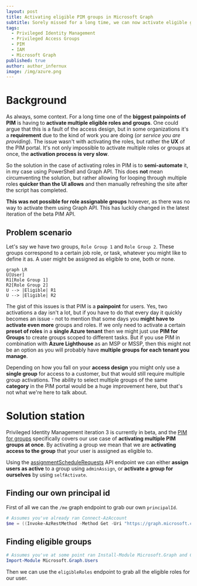 ```yaml
---
layout: post
title: Activating eligible PIM groups in Microsoft Graph
subtitle: Sorely missed for a long time, we can now activate eligible groups in PIM using MS Graph.
tags:
  - Privileged Identity Management
  - Privileged Access Groups
  - PIM
  - IAM
  - Microsoft Graph
published: true
author: author_infernux
image: /img/azure.png
---
```


# Background

As always, some context. For a long time one of the **biggest painpoints of PIM** is having to **activate multiple eligible roles and groups**. One could argue that this is a fault of the access design, but in some organizations it's a **requirement** due to the kind of work you are doing (*or service you are providing*). The issue wasn't with activating the roles, but rather the **UX** of the PIM portal. It's not only impossible to activate multiple roles or groups at once, the **activation process is very slow**.

So the solution in the case of activating roles in PIM is to **semi-automate** it, in my case using PowerShell and Graph API. This does **not** mean circumventing the solution, but rather allowing for looping through multiple roles **quicker than the UI allows** and then manually refreshing the site after the script has completed.

**This was not possible for role assignable groups** however, as there was no way to activate them using Graph API. This has luckily changed in the latest iteration of the beta PIM API.

## Problem scenario

Let's say we have two groups, `Role Group 1` and `Role Group 2`. These groups correspond to a certain job role, or task, whatever you might like to define it as. A user might be assigned as eligible to one, both or none. 

```mermaid
graph LR
U[User]
R1[Role Group 1]
R2[Role Group 2]
U --> |Eligible| R1
U --> |Eligible| R2
```

The gist of this issues is that PIM is a **painpoint** for users. Yes, two activations a day isn't a lot, but if you have to do that every day it quickly becomes an issue - not to mention that some days you **might have to activate even more** groups and roles. If we only need to activate a certain **preset of roles** in a **single Azure tenant** then we might just use **PIM for Groups** to create groups scoped to different tasks. But if you use PIM in combination with **Azure Lighthouse** as an MSP or MSSP, then this might not be an option as you will probably have **multiple groups for each tenant you manage**.

Depending on how you fall on your **access design** you might only use a **single group** for access to a customer, but that would still require multiple group activations. The ability to select multiple groups of the same **category** in the PIM portal would be a huge improvement here, but that's not what we're here to talk about.

# Solution station

Privileged Identity Management iteration 3 is currently in beta, and the [PIM for groups](https://learn.microsoft.com/en-us/graph/api/resources/privilegedidentitymanagement-for-groups-api-overview?view=graph-rest-beta) specifically covers our use case of **activating multiple PIM groups at once**. By activating a group we mean that we are **activating access to the group** that your user is assigned as eligible to.

Using the [assignmentScheduleRequests](https://learn.microsoft.com/en-us/graph/api/privilegedaccessgroup-post-assignmentschedulerequests?view=graph-rest-beta&tabs=http) API endpoint we can either **assign users as active** to a group using `adminAssign`, or **activate a group for ourselves** by using `selfActivate`.

## Finding our own principal id

First of all we can the `/me` graph endpoint to grab our own `principalId`.

```powershell
# Assumes you've already ran Connect-AzAccount
$me = ((Invoke-AzRestMethod -Method Get -Uri "https://graph.microsoft.com/v1.0/me").Content | ConvertFrom-Json).Id
```

## Finding eligible groups

```powershell
# Assumes you've at some point ran Install-Module Microsoft.Graph and Connect-MgGraph
Import-Module Microsoft.Graph.Users
```

Then we can use the `eligibleRoles` endpoint to grab all the eligible roles for our user.

```powershell

